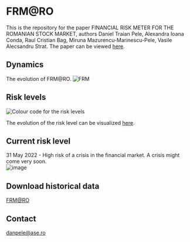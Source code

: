 # FRM@RO

This is the repository for the paper FINANCIAL RISK METER FOR THE ROMANIAN STOCK MARKET, authors Daniel Traian Pele, Alexandra Ioana Conda, Raul Cristian Bag, Miruna Mazurencu-Marinescu-Pele, Vasile Alecsandru Strat.
The paper can be viewed [here]().


## Dynamics

The evolution of FRM@RO.
![FRM](/FRM_RO/docs/assets/FRM_RO.png)

## Risk levels

![Colour code for the risk levels](/FRM_RO/docs/assets/color_code.png)

The evolution of the risk level can be visualized [here](https://danpele.github.io/FRM_RO/docs/assets/FRM_RO.html).

## Current risk level

31 May 2022 - High risk of a crisis in the financial market.	A crisis might come very soon.
<br/>
![image](https://user-images.githubusercontent.com/26813254/178288115-d9c682c0-ba87-47ee-bf36-d872985a288d.png)


## Download historical data

[FRM@RO](/FRM_RO/docs/assets/frm.csv)

## Contact
danpele@ase.ro
